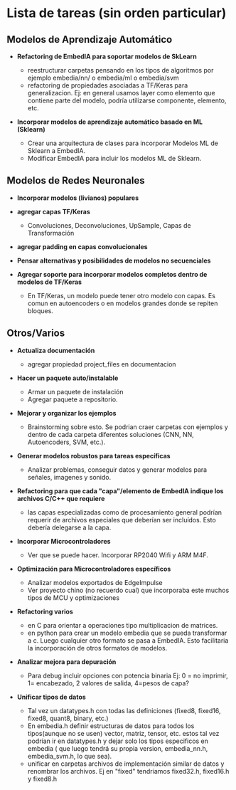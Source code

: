 # Lista de tareas (sin orden particular)

## Modelos de Aprendizaje Automático
  - **Refactoring de EmbedIA para soportar modelos de SkLearn**
    - reestructurar carpetas pensando en los tipos de algoritmos por ejemplo embedia/nn/ o embedia/ml o embedia/svm
    - refactoring de propiedades asociadas a TF/Keras para generalizacion. Ej: en general usamos layer como elemento que contiene parte del modelo, podría utilizarse componente, elemento, etc.
    
- **Incorporar modelos de aprendizaje automático basado en ML (Sklearn)**
  - Crear una arquitectura de clases para incorporar Modelos ML de Sklearn a EmbedIA.
  - Modificar EmbedIA para incluir los modelos ML de Sklearn.

## Modelos de Redes Neuronales
  - **Incorporar modelos (livianos) populares**
  
  - **agregar capas TF/Keras**
    - Convoluciones, Deconvoluciones, UpSample, Capas de Transformación
    
  - **agregar padding en capas convolucionales**
  
  - **Pensar alternativas y posibilidades de modelos no secuenciales**
    
  - **Agregar soporte para incorporar modelos completos dentro de modelos de TF/Keras**
    - En TF/Keras, un modelo puede tener otro modelo con capas. Es comun en autoencoders o en modelos grandes donde se repiten bloques.
    
## Otros/Varios
  - **Actualiza documentación**
    - agregar propiedad project_files en documentacion
       
  - **Hacer un paquete auto/instalable**
    - Armar un paquete de instalación
    - Agregar paquete a repositorio.
    
  - **Mejorar y organizar los ejemplos**
    - Brainstorming sobre esto. Se podrian craer carpetas con ejemplos y dentro de cada carpeta diferentes soluciones (CNN, NN, Autoencoders, SVM, etc.).

  - **Generar modelos robustos para tareas específicas**
    - Analizar problemas, conseguir datos y generar modelos para señales, imagenes y sonido.
     
  - **Refactoring para que cada "capa"/elemento de EmbedIA indique los archivos C/C++ que requiere**
    - las capas especializadas como de procesamiento general podrían requerir de archivos especiales que deberían ser incluídos. Esto debería delegarse a la capa.
        
  - **Incorporar Microcontroladores**
    - Ver que se puede hacer. Incorporar RP2040 Wifi y ARM M4F.

  - **Optimización para Microcontroladores específicos**
    - Analizar modelos exportados de EdgeImpulse
    - Ver proyecto chino (no recuerdo cual) que incorporaba este muchos tipos de MCU y optimizaciones
     
  - **Refactoring varios**
    - en C para orientar a operaciones tipo multiplicacion de matrices.
    - en python para crear un modelo embedia que se pueda transformar a c. Luego cualquier otro formato se pasa a EmbedIA. Esto facilitaria la incorporación de otros formatos de modelos.    

  - **Analizar mejora para depuración**
    - Para debug incluir opciones con potencia binaria Ej: 0 = no imprimir, 1= encabezado, 2 valores de salida, 4=pesos de capa?

  - **Unificar tipos de datos**
    - Tal vez un datatypes.h con todas las definiciones (fixed8, fixed16, fixed8, quant8, binary, etc.)
    - En embedia.h definir estructuras de datos para todos los tipos(aunque no se usen) vector, matriz, tensor, etc. estos tal vez podrían ir en datatypes.h y dejar solo los tipos especificos en embedia ( que luego tendrá su propia version, embedia_nn.h, embedia_svm.h, lo que sea).
    - unificar en carpetas archivos de implementación similar de datos y renombrar los archivos. Ej en "fixed" tendriamos fixed32.h, fixed16.h y fixed8.h


            
      
